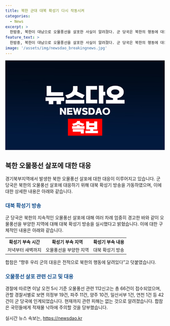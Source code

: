 ```yaml
---
title: 북한 군대 대북 확성기 다시 작동시켜
categories:
  - News
excerpt: >
  한밤중, 북한이 대남으로 오물풍선을 살포한 사실이 알려졌다. 군 당국은 북한의 행동에 대응하여 대북 확성기를 가동했으며, 66건의 오물풍선 관련 신고가 접수됐다. 경기북부 지역에는 최근 호우로 피해가 발생했지만, 관련 피해는 발생하지 않았다. 현지 경찰은 발견된 오물풍선을 관할 군부대나 경찰에 신고할 것을 당부했다.
feature_text: >
  한밤중, 북한이 대남으로 오물풍선을 살포한 사실이 알려졌다. 군 당국은 북한의 행동에 대응하여 대북 확성기를 가동했으며, 66건의 오물풍선 관련 신고가 접수됐다. 경기북부 지역에는 최근 호우로 피해가 발생했지만, 관련 피해는 발생하지 않았다. 현지 경찰은 발견된 오물풍선을 관할 군부대나 경찰에 신고할 것을 당부했다.
image: '/assets/img/newsdao_breakingnews.jpg'
---
```


<p><img src="/assets/img/newsdao_breakingnews.jpg" alt="koreaapp 속보" /></p>

<h2 data-ke-size="size26">북한 오물풍선 살포에 대한 대응</h2>

<p data-ke-size="size16">경기북부지역에서 발생한 북한 오물풍선 살포에 대한 대응이 이루어지고 있습니다. 군 당국은 북한의 오물풍선 살포에 대응하기 위해 대북 확성기 방송을 가동하였으며, 이에 대한 상세한 내용은 아래와 같습니다.</p>

<h3><b><span style="color: #1a5490;">대북 확성기 방송</span></b></h3>

<p data-ke-size="size16">군 당국은 북한의 지속적인 오물풍선 살포에 대해 여러 차례 엄중히 경고한 바와 같이 오물풍선을 부양한 지역에 대해 대북 확성기 방송을 실시했다고 밝혔습니다. 이에 대한 구체적인 내용은 아래와 같습니다.</p>

<table>
    <tr>
        <td style="text-align: center; height: 17px;"><b>확성기 부속 시간</b></td>
        <td style="text-align: center; height: 17px;"><b>확성기 부속 지역</b></td>
        <td style="text-align: center; height: 17px;"><b>확성기 부속 내용</b></td>
    </tr>
    <tr>
        <td style="text-align: center; height: 17px;">저녁부터 새벽까지</td>
        <td style="text-align: center; height: 17px;">오물풍선을 부양한 지역</td>
        <td style="text-align: center; height: 17px;">대북 확성기 방송</td>
    </tr>
</table>

<p data-ke-size="size16">합참은 “향후 우리 군의 대응은 전적으로 북한의 행동에 달려있다”고 덧붙였습니다.</p>

<h3><b><span style="color: #1a5490;">오물풍선 살포 관련 신고 및 대응</span></b></h3>

<p data-ke-size="size16">경찰에 따르면 이날 오전 5시 기준 오물풍선 관련 112신고는 총 66건이 접수되었으며, 관할 경찰서별로 보면 의정부 19건, 파주 11건, 양주 10건, 일산서부 1건, 연천 1건 등 42건이 군 당국에 인계되었습니다. 현재까지 관련 피해는 없는 것으로 알려졌습니다. 합참은 국민들에게 적재물 낙하에 주의할 것을 당부했습니다.</p>
실시간 뉴스 속보는, <a href="https://newsdao.kr" rel="dofollow">https://newsdao.kr</a>


